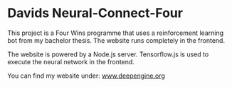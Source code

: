 <h1> Davids Neural-Connect-Four </h1>

This project is a Four Wins programme that uses a reinforcement learning bot from my bachelor thesis. The website runs completely in the frontend.

The website is powered by a Node.js server. Tensorflow.js is used to execute the neural network in the frontend.

You can find my website under: www.deepengine.org
